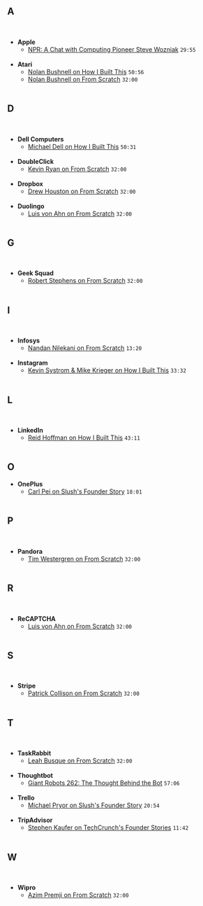 ## A
&nbsp;
- **Apple**
  - [NPR: A Chat with Computing Pioneer Steve Wozniak](https://www.npr.org/templates/story/story.php?storyId=6167297) `29:55`  
&nbsp;
- **Atari**
  - [Nolan Bushnell on How I Built This](https://player.fm/series/how-i-built-this-with-guy-raz/atari-chuck-e-cheeses-nolan-bushnell) `50:56`
  - [Nolan Bushnell on From Scratch](https://player.fm/series/from-scratch-30101/nolan-bushnell) `32:00`  
&nbsp;
## D
&nbsp;
- **Dell Computers**
  - [Michael Dell on How I Built This](https://player.fm/series/how-i-built-this-with-guy-raz/dell-computers-michael-dell) `50:31`  
&nbsp;
- **DoubleClick**
  - [Kevin Ryan on From Scratch](https://player.fm/series/from-scratch-30101/kevin-ryan) `32:00`  
&nbsp;
- **Dropbox**
  - [Drew Houston on From Scratch](https://player.fm/series/from-scratch-30101/drew-houston) `32:00`  
&nbsp;
- **Duolingo**
  - [Luis von Ahn on From Scratch](https://player.fm/series/from-scratch-30101/luis-von-ahn) `32:00`  
&nbsp;
## G
&nbsp;
- **Geek Squad**
  - [Robert Stephens on From Scratch](https://player.fm/series/from-scratch-30101/robert-stephens) `32:00`  
&nbsp;
## I
&nbsp;
- **Infosys**
  - [Nandan Nilekani on From Scratch](https://player.fm/series/from-scratch-30101/nandan-nilekani) `13:20`  
&nbsp;
- **Instagram**
  - [Kevin Systrom & Mike Krieger on How I Built This](https://player.fm/series/how-i-built-this-with-guy-raz/instagram-kevin-systrom-mike-krieger-98iAhuOIQGDw1doL) `33:32`  
&nbsp;
## L
&nbsp;
- **LinkedIn**
  - [Reid Hoffman on How I Built This](https://player.fm/series/how-i-built-this-with-guy-raz/linkedin-reid-hoffman) `43:11`  
&nbsp;
## O
- **OnePlus**
  - [Carl Pei on Slush's Founder Story](https://www.youtube.com/watch?v=po1K8Kb5CwE) `18:01`  
&nbsp;
## P
&nbsp;
- **Pandora**
  - [Tim Westergren on From Scratch](https://player.fm/series/from-scratch-30101/tim-westergren) `32:00`  
&nbsp;
## R
&nbsp;
- **ReCAPTCHA**
  - [Luis von Ahn on From Scratch](https://player.fm/series/from-scratch-30101/luis-von-ahn) `32:00`  
&nbsp;
## S
&nbsp;
- **Stripe**
  - [Patrick Collison on From Scratch](https://player.fm/series/from-scratch-30101/patrick-collison) `32:00`  
&nbsp;
## T
&nbsp;
- **TaskRabbit**
  - [Leah Busque on From Scratch](https://player.fm/series/from-scratch-30101/leah-busque) `32:00`  
&nbsp;
- **Thoughtbot**
  - [Giant Robots 262: The Thought Behind the Bot](https://player.fm/series/series-1401629/262-the-thought-behind-the-bot) `57:06`  
&nbsp;
- **Trello**
  - [Michael Pryor on Slush's Founder Story](https://www.youtube.com/watch?v=Q4A0kgwlDeQ) `20:54`  
&nbsp;
- **TripAdvisor**
  - [Stephen Kaufer on TechCrunch's Founder Stories](https://www.youtube.com/watch?v=5JBa9ZH1i1M) `11:42`  
&nbsp;
## W
&nbsp;
- **Wipro**
  - [Azim Premji on From Scratch](https://player.fm/series/from-scratch-30101/azim-premji) `32:00`  
&nbsp;
